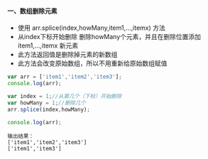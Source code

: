 #### 一、数组删除元素

* 使用 arr.splice(index,howMany,item1,...,itemx) 方法
* 从index下标开始删除 删除howMany个元素，并且在删除位置添加 item1,...,itemx 新元素
* 此方法返回值是删除掉元素的新数组
* 此方法会改变原始数组，所以不用重新给原始数组赋值

``` JavaScript
var arr = ['item1','item2','item3'];
console.log(arr);

var index = 1;//从第几个（下标）开始删除
var howMany = 1;//删除几个
arr.splice(index,howMany);

console.log(arr);
```

``` text
输出结果：
['item1','item2','item3']
['item1','item3']
```
